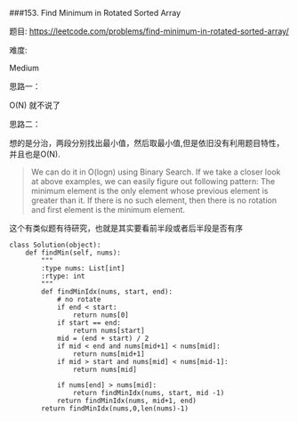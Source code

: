 ###153. Find Minimum in Rotated Sorted Array


题目:
<https://leetcode.com/problems/find-minimum-in-rotated-sorted-array/>


难度:

Medium



思路一：

O(N) 就不说了

思路二：

想的是分治，两段分别找出最小值，然后取最小值,但是依旧没有利用题目特性，并且也是O(N).

> We can do it in O(logn) using Binary Search. If we take a closer look at above examples, we can easily figure out following pattern: The minimum element is the only element whose previous element is greater than it. If there is no such element, then there is no rotation and first element is the minimum element. 



这个有类似题有待研究，也就是其实要看前半段或者后半段是否有序

```
class Solution(object):
    def findMin(self, nums):
        """
        :type nums: List[int]
        :rtype: int
        """
        def findMinIdx(nums, start, end):
        	# no rotate
        	if end < start:
        		return nums[0]
        	if start == end:
        		return nums[start]
        	mid = (end + start) / 2
        	if mid < end and nums[mid+1] < nums[mid]:
        		return nums[mid+1]
        	if mid > start and nums[mid] < nums[mid-1]:
        		return nums[mid]

        	if nums[end] > nums[mid]:
        		return findMinIdx(nums, start, mid -1)
        	return findMinIdx(nums, mid+1, end)
        return findMinIdx(nums,0,len(nums)-1)

```